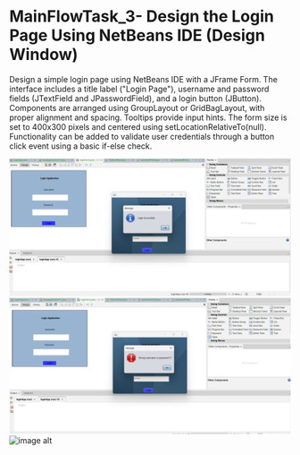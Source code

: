 # MainFlowTask_3- Design the Login Page Using NetBeans IDE (Design Window)
Design a simple login page using NetBeans IDE with a JFrame Form. The interface includes a title label ("Login Page"), username and password fields (JTextField and JPasswordField), and a login button (JButton). Components are arranged using GroupLayout or GridBagLayout, with proper alignment and spacing. Tooltips provide input hints. The form size is set to 400x300 pixels and centered using setLocationRelativeTo(null). Functionality can be added to validate user credentials through a button click event using a basic if-else check.

![image alt](https://github.com/Pradya1729/MainFlowTask_3/blob/c99f3d3a2a74b789d9ce756860a6a072eee0e32e/Screenshot%202025-03-23%20115314.png)
![image alt](https://github.com/Pradya1729/MainFlowTask_3/blob/43473df9c3830e8430275b9acb29518e891bd27d/Screenshot%202025-03-23%20115251.png)
![image alt]()
